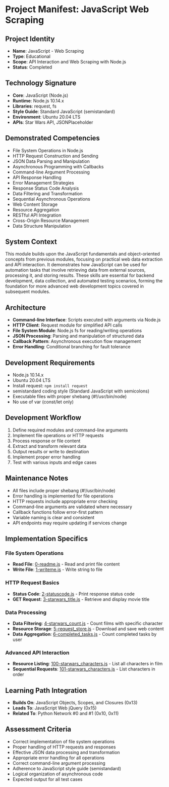 # Project Manifest: JavaScript Web Scraping

## Project Identity
- **Name**: JavaScript - Web Scraping
- **Type**: Educational
- **Scope**: API Interaction and Web Scraping with Node.js
- **Status**: Completed

## Technology Signature
- **Core**: JavaScript (Node.js)
- **Runtime**: Node.js 10.14.x
- **Libraries**: request, fs
- **Style Guide**: Standard JavaScript (semistandard)
- **Environment**: Ubuntu 20.04 LTS
- **APIs**: Star Wars API, JSONPlaceholder

## Demonstrated Competencies
- File System Operations in Node.js
- HTTP Request Construction and Sending
- JSON Data Parsing and Manipulation
- Asynchronous Programming with Callbacks
- Command-line Argument Processing
- API Response Handling
- Error Management Strategies
- Response Status Code Analysis
- Data Filtering and Transformation
- Sequential Asynchronous Operations
- Web Content Storage
- Resource Aggregation
- RESTful API Integration
- Cross-Origin Resource Management
- Data Structure Manipulation

## System Context
This module builds upon the JavaScript fundamentals and object-oriented concepts from previous modules, focusing on practical web data extraction and API interaction. It demonstrates how JavaScript can be used for automation tasks that involve retrieving data from external sources, processing it, and storing results. These skills are essential for backend development, data collection, and automated testing scenarios, forming the foundation for more advanced web development topics covered in subsequent modules.

## Architecture
- **Command-line Interface**: Scripts executed with arguments via Node.js
- **HTTP Client**: Request module for simplified API calls
- **File System Module**: Node.js fs for reading/writing operations
- **JSON Processing**: Parsing and manipulation of structured data
- **Callback Pattern**: Asynchronous execution flow management
- **Error Handling**: Conditional branching for fault tolerance

## Development Requirements
- Node.js 10.14.x
- Ubuntu 20.04 LTS
- Install request: `npm install request`
- semistandard coding style (Standard JavaScript with semicolons)
- Executable files with proper shebang (#!/usr/bin/node)
- No use of var (const/let only)

## Development Workflow
1. Define required modules and command-line arguments
2. Implement file operations or HTTP requests
3. Process response or file content
4. Extract and transform relevant data
5. Output results or write to destination
6. Implement proper error handling
7. Test with various inputs and edge cases

## Maintenance Notes
- All files include proper shebang (#!/usr/bin/node)
- Error handling is implemented for file operations
- HTTP requests include appropriate error checking
- Command-line arguments are validated where necessary
- Callback functions follow error-first pattern
- Variable naming is clear and consistent
- API endpoints may require updating if services change

## Implementation Specifics

### File System Operations
- **Read File**: [0-readme.js](./0-readme.js) - Read and print file content
- **Write File**: [1-writeme.js](./1-writeme.js) - Write string to file

### HTTP Request Basics
- **Status Code**: [2-statuscode.js](./2-statuscode.js) - Print response status code
- **GET Request**: [3-starwars_title.js](./3-starwars_title.js) - Retrieve and display movie title

### Data Processing
- **Data Filtering**: [4-starwars_count.js](./4-starwars_count.js) - Count films with specific character
- **Resource Storage**: [5-request_store.js](./5-request_store.js) - Download and save web content
- **Data Aggregation**: [6-completed_tasks.js](./6-completed_tasks.js) - Count completed tasks by user

### Advanced API Interaction
- **Resource Listing**: [100-starwars_characters.js](./100-starwars_characters.js) - List all characters in film
- **Sequential Requests**: [101-starwars_characters.js](./101-starwars_characters.js) - List characters in order

## Learning Path Integration
- **Builds On**: JavaScript Objects, Scopes, and Closures (0x13)
- **Leads To**: JavaScript Web jQuery (0x15)
- **Related To**: Python Network #0 and #1 (0x10, 0x11)

## Assessment Criteria
- Correct implementation of file system operations
- Proper handling of HTTP requests and responses
- Effective JSON data processing and transformation
- Appropriate error handling for all operations
- Correct command-line argument processing
- Adherence to JavaScript style guide (semistandard)
- Logical organization of asynchronous code
- Expected output for all test cases